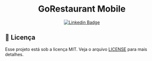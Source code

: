 <h1 align="center">GoRestaurant Mobile</h1>

<div align="center">

[![Linkedin Badge](https://img.shields.io/badge/-Guilherme%20Sandi-292929?style=flat-square&logo=Linkedin&logoColor=white&link=https://www.linkedin.com/in/guilhermesandi/)](https://www.linkedin.com/in/guilhermesandi/)

</div>

## :memo: Licença

Esse projeto está sob a licença MIT. Veja o arquivo [LICENSE](LICENSE) para mais detalhes.
